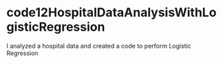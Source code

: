 # code12HospitalDataAnalysisWithLogisticRegression

I analyzed a hospital data and created a code to perform Logistic Regression 
